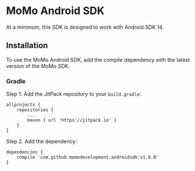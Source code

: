 # MoMo Android SDK

At a minimum, this SDK is designed to work with Android SDK 14.


## Installation

To use the MoMo Android SDK, add the compile dependency with the latest version of the MoMo SDK.

### Gradle

Step 1. Add the JitPack repository to your `build.gradle`:
```
allprojects {
    repositories {
        ...
        maven { url 'https://jitpack.io' }
    }
}
```

Step 2. Add the dependency:
```
dependencies {
    compile 'com.github.momodevelopment:androidsdk:v1.0.0'
}
```